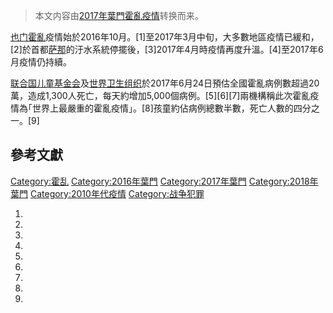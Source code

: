 > 本文内容由[2017年葉門霍亂疫情](https://zh.wikipedia.org/wiki/2017年葉門霍亂疫情)转换而来。


[也门](../Page/也门.md "wikilink")[霍亂](../Page/霍亂.md "wikilink")疫情始於2016年10月。\[1\]至2017年3月中旬，大多數地區疫情已緩和，\[2\]於首都[萨那](../Page/萨那.md "wikilink")的汙水系統停擺後，\[3\]2017年4月時疫情再度升溫。\[4\]至2017年6月疫情仍持續。

[联合国儿童基金会](../Page/联合国儿童基金会.md "wikilink")及[世界卫生组织](../Page/世界卫生组织.md "wikilink")於2017年6月24日預估全國霍亂病例數超過20萬，造成1,300人死亡，每天約增加5,000個病例。\[5\]\[6\]\[7\]兩機構稱此次霍亂疫情為｢世界上最嚴重的霍亂疫情」。\[8\]孩童約佔病例總數半數，死亡人數的四分之一。\[9\]

## 參考文獻

[Category:霍乱](https://zh.wikipedia.org/wiki/Category:霍乱 "wikilink") [Category:2016年葉門](https://zh.wikipedia.org/wiki/Category:2016年葉門 "wikilink") [Category:2017年葉門](https://zh.wikipedia.org/wiki/Category:2017年葉門 "wikilink") [Category:2018年葉門](https://zh.wikipedia.org/wiki/Category:2018年葉門 "wikilink") [Category:2010年代疫情](https://zh.wikipedia.org/wiki/Category:2010年代疫情 "wikilink") [Category:战争犯罪](https://zh.wikipedia.org/wiki/Category:战争犯罪 "wikilink")

1.
2.
3.
4.
5.
6.
7.
8.
9.